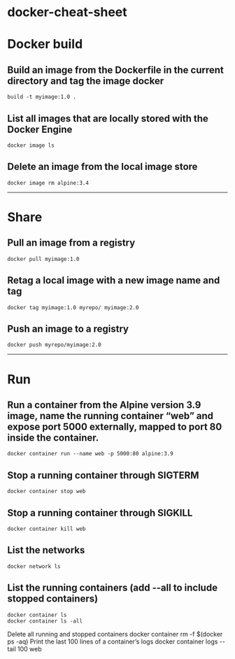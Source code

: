 # docker-cheat-sheet

# Docker build

## Build an image from the Dockerfile in the current directory and tag the image docker 
```
build -t myimage:1.0 .  
```
## List all images that are locally stored with the Docker Engine 
```
docker image ls 
```
## Delete an image from the local image store 
```
docker image rm alpine:3.4 
```
---

# Share

## Pull an image from a registry  
```
docker pull myimage:1.0  
```

## Retag a local image with a new image name and tag 
```
docker tag myimage:1.0 myrepo/ myimage:2.0  
```
## Push an image to a registry 

```
docker push myrepo/myimage:2.0
```
---

# Run

## Run a container from the Alpine version 3.9 image, name the running container “web” and expose port 5000 externally, mapped to port 80 inside the container. 
```
docker container run --name web -p 5000:80 alpine:3.9
```
## Stop a running container through SIGTERM 
```
docker container stop web 
```
## Stop a running container through SIGKILL 
```
docker container kill web 
```
## List the networks 
```
docker network ls 
```
## List the running containers (add --all to include stopped containers) 
```
docker container ls 
docker container ls -all
```



Delete all running and stopped containers docker container rm -f $(docker ps -aq) Print the last 100  lines of a container’s logs docker container logs --tail 100 web
